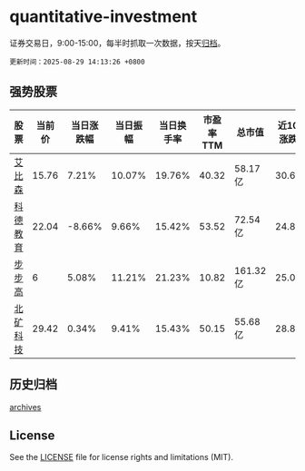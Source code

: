 # quantitative-investment

证券交易日，9:00-15:00，每半时抓取一次数据，按天[归档](archives)。

`更新时间：2025-08-29 14:13:26 +0800`

## 强势股票

|股票|当前价|当日涨跌幅|当日振幅|当日换手率|市盈率TTM|总市值|近10日涨跌幅|
|----|----|----|----|----|----|----|----|
|[艾比森](https://xueqiu.com/S/SZ300389)|15.76|7.21%|10.07%|19.76%|40.32|58.17亿|30.68%|
|[科德教育](https://xueqiu.com/S/SZ300192)|22.04|-8.66%|9.66%|15.42%|53.52|72.54亿|24.8%|
|[步步高](https://xueqiu.com/S/SZ002251)|6|5.08%|11.21%|21.23%|10.82|161.32亿|25.0%|
|[北矿科技](https://xueqiu.com/S/SH600980)|29.42|0.34%|9.41%|15.43%|50.15|55.68亿|28.81%|

## 历史归档

[archives](archives)

## License

See the [LICENSE](LICENSE) file for license rights and limitations (MIT).